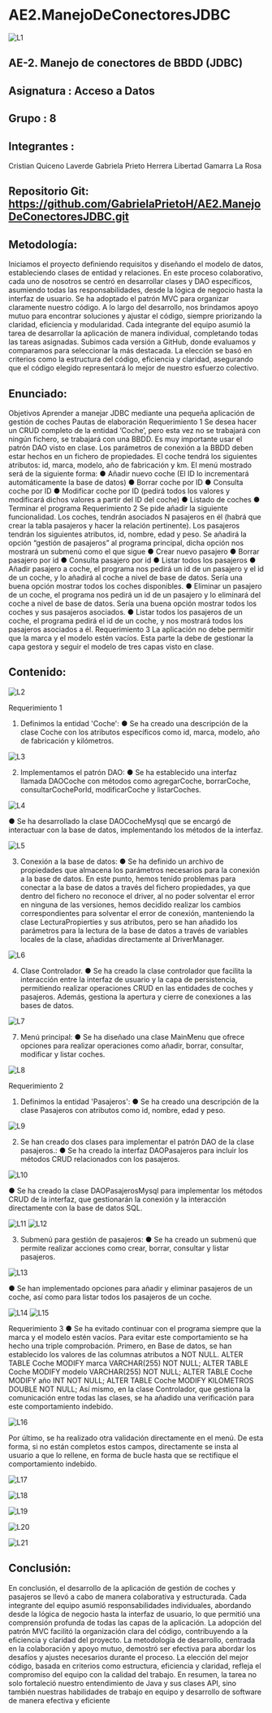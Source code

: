 # AE2.ManejoDeConectoresJDBC

![L1](https://github.com/GabrielaPrietoH/AE2.ManejoDeConectoresJDBC/assets/124418682/3c5f8a29-8c6c-4cac-a134-bbfc3d5ce2d9)

## AE-2. Manejo de conectores de BBDD (JDBC)
## Asignatura : Acceso a Datos
## Grupo : 8
## Integrantes : 
Cristian Quiceno Laverde
Gabriela Prieto Herrera
Libertad Gamarra La Rosa
## Repositorio Git: https://github.com/GabrielaPrietoH/AE2.ManejoDeConectoresJDBC.git
## Metodología:
Iniciamos el proyecto definiendo requisitos y diseñando el modelo de datos, estableciendo clases de
entidad y relaciones. En este proceso colaborativo, cada uno de nosotros se centró en desarrollar
clases y DAO específicos, asumiendo todas las responsabilidades, desde la lógica de negocio hasta la
interfaz de usuario. Se ha adoptado el patrón MVC para organizar claramente nuestro código. A lo
largo del desarrollo, nos brindamos apoyo mutuo para encontrar soluciones y ajustar el código,
siempre priorizando la claridad, eficiencia y modularidad.
Cada integrante del equipo asumió la tarea de desarrollar la aplicación de manera individual,
completando todas las tareas asignadas. Subimos cada versión a GitHub, donde evaluamos y
comparamos para seleccionar la más destacada. La elección se basó en criterios como la estructura
del código, eficiencia y claridad, asegurando que el código elegido representará lo mejor de nuestro
esfuerzo colectivo.
## Enunciado:
Objetivos
Aprender a manejar JDBC mediante una pequeña aplicación de gestión de coches
Pautas de elaboración
Requerimiento 1
Se desea hacer un CRUD completo de la entidad ‘Coche’, pero esta vez no se trabajará con ningún
fichero, se trabajará con una BBDD. Es muy importante usar el patrón DAO visto en clase. Los
parámetros de conexión a la BBDD deben estar hechos en un fichero de propiedades.
El coche tendrá los siguientes atributos: id, marca, modelo, año de fabricación y km.
El menú mostrado será de la siguiente forma:
● Añadir nuevo coche (El ID lo incrementará automáticamente la base de datos)
● Borrar coche por ID
● Consulta coche por ID
● Modificar coche por ID (pedirá todos los valores y modificará dichos valores a partir del ID
del coche)
● Listado de coches
● Terminar el programa
Requerimiento 2
Se pide añadir la siguiente funcionalidad.
Los coches, tendrán asociados N pasajeros en él (habrá que crear la tabla pasajeros y hacer la
relación pertinente). Los pasajeros tendrán los siguientes atributos, id, nombre, edad y peso. Se
añadirá la opción “gestión de pasajeros” al programa principal, dicha opción nos mostrará un submenú
como el que sigue
● Crear nuevo pasajero
● Borrar pasajero por id
● Consulta pasajero por id
● Listar todos los pasajeros
● Añadir pasajero a coche, el programa nos pedirá un id de un pasajero y el id de un coche,
y lo añadirá al coche a nivel de base de datos. Sería una buena opción mostrar todos los
coches disponibles.
● Eliminar un pasajero de un coche, el programa nos pedirá un id de un pasajero y lo
eliminará del coche a nivel de base de datos. Sería una buena opción mostrar todos los
coches y sus pasajeros asociados.
● Listar todos los pasajeros de un coche, el programa pedirá el id de un coche, y nos
mostrará todos los pasajeros asociados a él.
Requerimiento 3
La aplicación no debe permitir que la marca y el modelo estén vacíos. Esta parte la debe de gestionar
la capa gestora y seguir el modelo de tres capas visto en clase.

##  Contenido:

![L2](https://github.com/GabrielaPrietoH/AE2.ManejoDeConectoresJDBC/assets/124418682/f19371a2-b6d3-4f95-bbb1-76582f25074b)

Requerimiento 1
1) Definimos la entidad 'Coche':
● Se ha creado una descripción de la clase Coche con los atributos específicos como id,
marca, modelo, año de fabricación y kilómetros.

![L3](https://github.com/GabrielaPrietoH/AE2.ManejoDeConectoresJDBC/assets/124418682/55d7b319-49d9-4e49-b408-3fc329d99695)

2) Implementamos el patrón DAO:
● Se ha establecido una interfaz llamada DAOCoche con métodos como agregarCoche,
borrarCoche, consultarCochePorId, modificarCoche y listarCoches.

![L4](https://github.com/GabrielaPrietoH/AE2.ManejoDeConectoresJDBC/assets/124418682/ae7c5852-c6e3-4bc3-828b-21e289180772)

● Se ha desarrollado la clase DAOCocheMysql que se encargó de interactuar con la
base de datos, implementando los métodos de la interfaz.

![L5](https://github.com/GabrielaPrietoH/AE2.ManejoDeConectoresJDBC/assets/124418682/8b12aad8-27e7-45f0-ba62-e347b2550608)

3) Conexión a la base de datos:
● Se ha definido un archivo de propiedades que almacena los parámetros necesarios
para la conexión a la base de datos.
En este punto, hemos tenido problemas para conectar a la base de datos a través del fichero
propiedades, ya que dentro del fichero no reconoce el driver, al no poder solventar el error en
ninguna de las versiones, hemos decidido realizar los cambios correspondientes para
solventar el error de conexión, manteniendo la clase LecturaPropierties y sus atributos, pero se
han añadido los parámetros para la lectura de la base de datos a través de variables locales
de la clase, añadidas directamente al DriverManager.

![L6](https://github.com/GabrielaPrietoH/AE2.ManejoDeConectoresJDBC/assets/124418682/cc201cd6-52d5-4460-8beb-6148a2514fe2)

4) Clase Controlador.
● Se ha creado la clase controlador que facilita la interacción entre la interfaz de usuario
y la capa de persistencia, permitiendo realizar operaciones CRUD en las entidades de
coches y pasajeros. Además, gestiona la apertura y cierre de conexiones a las bases
de datos.

![L7](https://github.com/GabrielaPrietoH/AE2.ManejoDeConectoresJDBC/assets/124418682/c5da1cd9-0e5e-477e-b9ca-bed1710bbc5b)

7) Menú principal:
● Se ha diseñado una clase MainMenu que ofrece opciones para realizar operaciones
como añadir, borrar, consultar, modificar y listar coches.

![L8](https://github.com/GabrielaPrietoH/AE2.ManejoDeConectoresJDBC/assets/124418682/275d8e52-73b7-44df-83b9-819657ce1bbc)

Requerimiento 2
1) Definimos la entidad 'Pasajeros':
● Se ha creado una descripción de la clase Pasajeros con atributos como id, nombre,
edad y peso.

![L9](https://github.com/GabrielaPrietoH/AE2.ManejoDeConectoresJDBC/assets/124418682/2ed3856c-d6a3-4d0f-9d30-41a79660346d)

2) Se han creado dos clases para implementar el patrón DAO de la clase pasajeros.:
● Se ha creado la interfaz DAOPasajeros para incluir los métodos CRUD relacionados
con los pasajeros.

![L10](https://github.com/GabrielaPrietoH/AE2.ManejoDeConectoresJDBC/assets/124418682/9120552f-88d3-4c15-aec1-b76c2348c4d6)

● Se ha creado la clase DAOPasajerosMysql para implementar los métodos CRUD de la
interfaz, que gestionarán la conexión y la interacción directamente con la base de
datos SQL.

![L11](https://github.com/GabrielaPrietoH/AE2.ManejoDeConectoresJDBC/assets/124418682/49578fbf-8050-4969-b335-143b4d495448)
![L12](https://github.com/GabrielaPrietoH/AE2.ManejoDeConectoresJDBC/assets/124418682/1cce901b-4be3-4e39-886d-e6eb7bfa53c6)

3) Submenú para gestión de pasajeros:
● Se ha creado un submenú que permite realizar acciones como crear, borrar, consultar
y listar pasajeros.

![L13](https://github.com/GabrielaPrietoH/AE2.ManejoDeConectoresJDBC/assets/124418682/973709a4-982a-4c63-bcbe-e2906123ccde)

● Se han implementado opciones para añadir y eliminar pasajeros de un coche, así
como para listar todos los pasajeros de un coche.

![L14](https://github.com/GabrielaPrietoH/AE2.ManejoDeConectoresJDBC/assets/124418682/53227ca1-e428-4a13-9b35-334b3bfe54ca)
![L15](https://github.com/GabrielaPrietoH/AE2.ManejoDeConectoresJDBC/assets/124418682/e827ba01-c6d6-4de9-99c2-e1b115f70df1)

Requerimiento 3
● Se ha evitado continuar con el programa siempre que la marca y el modelo estén vacíos. Para
evitar este comportamiento se ha hecho una triple comprobación.
Primero, en Base de datos, se han establecido los valores de las columnas atributos a NOT NULL.
ALTER TABLE Coche MODIFY marca VARCHAR(255) NOT NULL;
ALTER TABLE Coche MODIFY modelo VARCHAR(255) NOT NULL;
ALTER TABLE Coche MODIFY año INT NOT NULL;
ALTER TABLE Coche MODIFY KILOMETROS DOUBLE NOT NULL;
Así mismo, en la clase Controlador, que gestiona la comunicación entre todas las clases, se ha
añadido una verificación para este comportamiento indebido.

![L16](https://github.com/GabrielaPrietoH/AE2.ManejoDeConectoresJDBC/assets/124418682/8b92cefe-aab2-4347-afbc-dbea9233bc93)

Por último, se ha realizado otra validación directamente en el menú. De esta forma, si no están
completos estos campos, directamente se insta al usuario a que lo rellene, en forma de bucle hasta
que se rectifique el comportamiento indebido.

![L17](https://github.com/GabrielaPrietoH/AE2.ManejoDeConectoresJDBC/assets/124418682/e98422ea-f03d-4ccf-93ab-bdf72227ae11)


![L18](https://github.com/GabrielaPrietoH/AE2.ManejoDeConectoresJDBC/assets/124418682/33dbb471-19f0-4399-9f36-75a53a037d64)


![L19](https://github.com/GabrielaPrietoH/AE2.ManejoDeConectoresJDBC/assets/124418682/492f1b77-6617-44ee-91ba-c4b68e14fce7)

![L20](https://github.com/GabrielaPrietoH/AE2.ManejoDeConectoresJDBC/assets/124418682/e6a13da7-3fe8-41b4-8504-7071d959e107)


![L21](https://github.com/GabrielaPrietoH/AE2.ManejoDeConectoresJDBC/assets/124418682/87c660f8-0b3f-4ef9-b4d3-75af062c68d6)


## Conclusión:
En conclusión, el desarrollo de la aplicación de gestión de coches y pasajeros se llevó a cabo de
manera colaborativa y estructurada. Cada integrante del equipo asumió responsabilidades
individuales, abordando desde la lógica de negocio hasta la interfaz de usuario, lo que permitió una
comprensión profunda de todas las capas de la aplicación. La adopción del patrón MVC facilitó la
organización clara del código, contribuyendo a la eficiencia y claridad del proyecto.
La metodología de desarrollo, centrada en la colaboración y apoyo mutuo, demostró ser efectiva para
abordar los desafíos y ajustes necesarios durante el proceso. La elección del mejor código, basada en
criterios como estructura, eficiencia y claridad, refleja el compromiso del equipo con la calidad del
trabajo. En resumen, la tarea no solo fortaleció nuestro entendimiento de Java y sus clases API, sino
también nuestras habilidades de trabajo en equipo y desarrollo de software de manera efectiva y
eficiente
